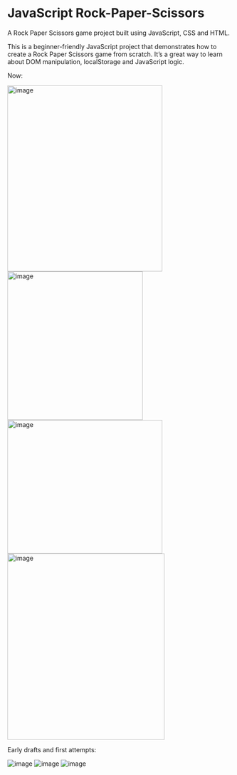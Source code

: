 # JavaScript Rock-Paper-Scissors

A Rock Paper Scissors game project built using JavaScript, CSS and HTML. 

This is a beginner-friendly JavaScript project that demonstrates how to create a Rock Paper Scissors game from scratch. It’s a great way to learn about DOM manipulation, localStorage and JavaScript logic.

Now:

<img width="347.5" height="418" alt="image" src="https://github.com/user-attachments/assets/6793ee84-c532-425e-95aa-5ff366be20a8" />
<img width="304" height="334" alt="image" src="https://github.com/user-attachments/assets/49a92749-74e3-40d0-860a-26f2e2a57fba" />
<img width="347.5" height="300.5" alt="image" src="https://github.com/user-attachments/assets/8c0f4e17-902d-4c07-94d4-b17bf66dd3e4" />
<img width="353" height="418.5" alt="image" src="https://github.com/user-attachments/assets/ed30907b-79e1-41eb-a7e3-e7387bc13aef" />


Early drafts and first attempts:

![image](https://github.com/user-attachments/assets/d6c3ff51-00b0-45bf-90be-2ec7ee2247f7)
![image](https://github.com/user-attachments/assets/c28957a4-5d61-4503-be1b-b6277fc5a81d)
![image](https://github.com/user-attachments/assets/0de25797-c1fe-4b84-b6ca-c07435c8f9a2)

